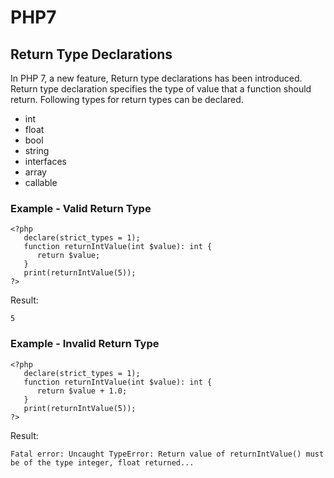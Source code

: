 # PHP7
## Return Type Declarations

In PHP 7, a new feature, Return type declarations has been introduced. Return type declaration specifies the type of value that a function should return. Following types for return types can be declared.

- int
- float
- bool
- string
- interfaces
- array
- callable

### Example - Valid Return Type

```
<?php
   declare(strict_types = 1);
   function returnIntValue(int $value): int {
      return $value;
   }
   print(returnIntValue(5));
?>
```

Result:

```
5
```
### Example - Invalid Return Type

```
<?php
   declare(strict_types = 1);
   function returnIntValue(int $value): int {
      return $value + 1.0;
   }
   print(returnIntValue(5));
?>
```

Result:

```
Fatal error: Uncaught TypeError: Return value of returnIntValue() must be of the type integer, float returned...
```